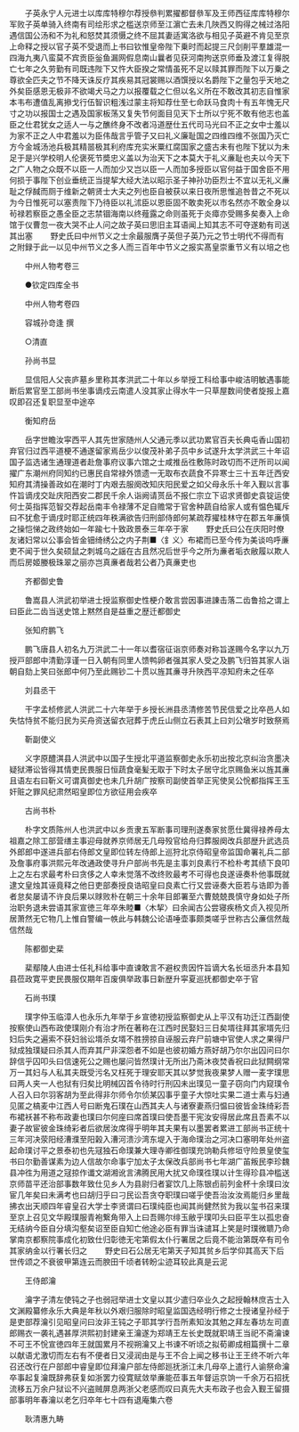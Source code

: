 <!-- { "loadSidebar": true } -->
　　子英永宁人元进士以库库特穆尔荐授叅判累擢都督叅军及王师西征库库特穆尔军败子英单骑入终南有司绘形求之槛送京师至江濵亡去未几陜西又购得之械过洛阳遇信国公汤和不为礼和怒焚其须慑之终不屈其妻适寓洛欲与相见子英避不肯见至京上命释之授以官子英不受退而上书曰钦惟皇帝陛下乗时而起提三尺剑削平羣雄混一四海九夷八蛮莫不宾贡臣釡鱼漏网假息南山曩者见获河南拘送京师垂及渡江复得脱亡七年之久劳勤有司既违陛下又忤大臣揆之常情虽死不足以赎其罪而陛下以万乗之尊欲全匹夫之节不降天诛反疗其疾易其冠裳赐以酒馔授以名爵陛下之量包乎天地之外矣臣感恩无极非不欲竭犬马之力以报覆载之仁但以名义所在不敢改其初志自惟家本韦布遭值乱离撡戈行伍智识粗浅过蒙主将知荐仕至七命跃马食肉十有五年愧无尺寸之功以报国士之遇及国家板荡又复失节何面目见天下士所以宁死不敢有他志也盖臣之仕君犹女之适人一与之醮终身不改者冯道歴仕五代司马光曰不正之女中士羞以为家不正之人中君羞以为臣伟哉言乎管子又曰礼义廉耻国之四维四维不张国乃灭亡方今金城汤池兵极其精噐极其利府库充实米粟红腐国家之盛古未有也陛下犹以为未足于是兴学校明人伦褒死节奬忠义盖以为治天下之本莫大于礼义亷耻也夫以今天下之广人物之众既不以臣一人而加少又岂以臣一人而加多授臣以官何益于国舍臣不用何损于事陛下创业垂统正当提挈大经大法以昭示圣子神孙功臣烈士不宜以无礼义亷耻之俘馘而厕于维新之朝贤士大夫之列也臣自被获以来日夜所思惟追咎昔之不死以为今日惟死可以塞责陛下乃待臣以礼沭臣以恩臣固不敢卖死以市名然亦不敢全身以茍禄若察臣之愚全臣之志禁锢海南以终薤露之命则虽死于炎瘴亦受赐多矣奏入上命馆于仪曹忽一夜大哭不止人问之故子英曰思旧主耳语闻上知其志不可夺遂勅有司送其出塞
　　野史氏曰中州节义之士余最服膺子英但子英乃元之节士明代不得而有之附録于此一以见中州节义之多人而三百年中节义之报实髙皇崇重节义有以培之也

　　中州人物考卷三

　　●钦定四库全书

　　中州人物考卷四

　　容城孙竒逢 撰

　　○清直

　　孙尚书显

　　显信阳人父丧庐墓乡里称其孝洪武二十年以乡举授工科给事中峻洁明敏遇事能断后累官至工部尚书坐事谪戍云南遣人没其家止得水牛一只草屋数间使者旋报上嘉叹即召还复职显至中途卒

　　衡知府岳

　　岳字世瞻汝寜西平人其先世家随州人父通元季以武功累官百夫长典屯香山国初弃官归过西平道梗不通遂留家焉岳少以俊茂补弟子员中乡试遂升太学洪武三十年诏国子监选诸生通理道者赴詹事府议事六馆之士咸推岳徃敷陈时政切而不迂所司以闻擢广东潮州府同知约已惠民自常禄外馈遗一无取布衣蔬食不异寒士三十五年迁西安知府其清操善政如在潮时丁内艰去服阕改知庆阳民爱之如父母永乐十年入觐以言事忤旨谪戌交趾庆阳西安二郡民千余人诣阙请贳岳不报仁宗立下诏求贤御史袁锭运使何士英指挥范智交荐起岳南丰令禄薄不足自赡常于官舍种蔬自给家人或有愠色辄斥曰不犹愈于谪戌时耶正统四年秩满欲告归刑部侍郎何某疏荐擢桂林守在郡五年亷慎之操恺悌之政终始如一年踰七十致政景泰三年卒于家
　　野史氏曰公在庆阳时僚友诸妇常以公事会皆金钿绮绣公之内子荆■〈釒义〉布裙而已至今传为美谈呜呼亷吏不闻于世久矣硕鼠之刺城乌之謡在古且然况后世乎今之所为亷者垢衣敝履以欺人而后房姬媵极珠翠之丽亦岂真亷者哉若公者乃真亷吏也

　　齐都御史鲁

　　鲁嵩县人洪武初举进士授监察御史性梗介敢言尝因事进諌击落二齿鲁拾之谓上曰臣此二齿当送史馆上黙然自是益重之歴迁都御史

　　张知府鹏飞

　　鹏飞唐县人初名九万洪武二十一年以耆宿征诣京师奏对称旨遂赐今名字以九万授戸部郎中清勤淳谨一日入朝有同里人馈鸭卵者强其家人受之及鹏飞归笞其家人诣朝自劾上笑曰张郎中何乃至此赐钞二十贯以旌其亷寻升陜西平凉知府未之任卒

　　刘县丞干

　　干字孟桢修武人洪武二十六年举于乡授长洲县丞清修苦节民信爱之比卒邑人如失怙恃贫不能归民为买舟资送留衣冠葬于虎丘山侧立石表其上曰刘公墩岁时致祭焉

　　靳副使义

　　义字原醴淇县人洪武中以国子生授北平道监察御史永乐初出按北京纠治贪墨决疑狱滞讼皆得其情吏民畏服日恒蔬食毫髪无取于下时太子居守北京赐鱼米以旌其亷且语左右曰靳义可谓真御史也未几升胡广按察司副使首举正宪使吴公恱都指挥王玉奸赃之罪风纪肃然昭皇即位方欲征用会疾卒

　　古尚书朴

　　朴字文质陈州人也洪武中以乡贡隶五军断事司理刑遂奏家贫愿仕冀得禄养母太祖嘉之除工部营缮主事迎母就养京师居无几母殁官给舟归葬服阕改兵部歴升武选员外郎郎中遂进兵部右侍郎文皇即位转左侍郎上巡狩北京侍昭皇帝监国命署礼兵二部及詹事府事洪熙元年改通政使寻升户部尚书先是主事刘良素行不检朴考其绩下良叩上之左右求最考朴曰贪侈之人幸未觉落不改终败最考不可得也良遂诬奏朴他事既就逮文皇烛其诬竟释之他日吏部奏授良诰昭皇曰良素亡行又尝诬奏大臣若与诰即为善者怠矣屡请不许良后果以赇败朴在朝三十余年目郎署至六曹兢兢畏慎守身如处子所治职务退未尝语其家宣徳三年卒朱睦■〈木挈〉曰余闻古公尝寝疾杨文贞入视见所居萧然无它物几上惟自警编一帙此与韩魏公论语唾壶事颇类嗟乎世称古公亷信然哉信然哉

　　陈都御史棐

　　棐鄢陵人由进士任礼科给事中直谏敢言不避权贵因忤旨谪大名长垣丞升本县知县莅政寛平吏民畏服仅期年百废俱举政事日新歴升寜夏巡抚都御史卒于官

　　石尚书璞

　　璞字仲玉临漳人也永乐九年举于乡宣徳初授监察御史从上平汉有功迁江西副使按察使山西布政使璞刚介有治才所在著称在江西时民娶妇三日矣壻往拜其家壻先归妇后失之遍索不获妇翁讼壻杀女壻不胜搒掠自诬服云弃尸前塘中官使人求之果得尸狱成独璞疑曰杀其人而弃其尸非深怨者不如是也彼初婚方燕好胡乃尔尔出囚问曰尔辞信乎囚叩头曰信速死公之赐也屡问皆然璞计无所出乃斋沐夜焚香祝曰此狱闗纲常万一其妇与人私其夫既受污名又枉死于理安耶天其以梦觉我夜果梦人赠一麦字璞思曰两人夹一人也狱有归矣比明械囚首令待时行刑囚未出璞见一童子窃向门内窥璞令人召入曰尔羽客胡为至此得非尔师令尔侦某囚事乎童子大惊吐实果二道士素与妇通见匿之槁麦中江西人号曰断鬼石璞在山西其夫人与诸寮妻燕归愠曰彼皆金珠绮彩吾布裙袄甚不称布政妻也璞曰尔何座曰席首璞曰使吾墨干宪汝安得居此席且吾素不以妻子故宦彼金珠绮彩者后欲居汝席得乎明年其夫果有以墨罢者累进工部尚书正统十三年河决荥阳经漕濮至阳榖入漕河溃沙湾东堤入于海命璞治之河决口塞明年处州盗起命璞讨平之景泰初也先冦独石命璞兼大理寺卿徃御璞充饷勒兵修垣守险景皇使玺书曰尔勤善谋素为边人信故尔命事宁加太子太保改兵部尚书七年湖广苖叛民李珍魏县冲徃为用道之冦掠作谶文湖湘讹言沸腾民用大扰又命璞徃璞以计生得珍县冲槛送京师苗平还治部事数年致仕见乡人为县尉归者宴饮几上陈银卣前列金杯十余璞曰汝宦几年矣曰未满考也曰胡归乎曰刁民讼吾贪夺职璞曰嗟乎使吾治汝汝焉能归乡里哉拂衣出天顺四年睿皇召大学士李贤谓曰石璞纯臣也闻其尚健然贫为我以玺书召来璞至京上召见文华殿璞服青袍繋角带入上曰吾赐尔绯玉敝乎璞叩头曰臣平生以孤忠奋无结纳今臣自分填沟壑矣诏至臣自知亡他途必臣有罪当诛谴耳上笑是时璞微聩乃命掌南京都察院事成化初致仕归彰徳无宅第假太仆行署居之后竟不能治第既卒有司令其家纳金以行署长归之
　　野史曰石公居无宅第天子知其贫乡后学仰其高天下后世传颂之不衰彼甲第连云而腴田千顷者转盼尘迹耳较此真是云泥

　　王侍郎瀹

　　瀹字子清左使钝之子也弱冠举进士文皇以其少遣归卒业久之起授翰林庶吉士入文渊殿纂修永乐大典是年秋以外艰归服除时昭皇监国选经明行修之士授诸皇孙经于是吏部荐瀹引见昭皇问曰汝非王钝之子耶其学行吾所素知汝其勉之拜左春坊左司直郎赐衣一袭礼遇甚厚洪熙初封建亲王瀹遂为郑靖王左长史既就职靖王当祀不斋瀹谏不可王不恱宣徳四年王就国累月不视朔瀹又上书谏不听顷之拟荀卿成相篇撰十二章以献语尤激切而左右有不便者日又浸润由是与王不合上闻之移书让王王终不听六年召还改行在户部郎中睿皇即位拜瀹户部左侍郎廵抚浙江未几母卒上遣行人谕祭命瀹卒事起复瀹既辞弗获复如浙罢力役寛赋敛举亷能莅事五年督运京饷一千余万石招抚流移五万余户狱讼不兴盗贼屏息两浙父老感而叹曰真先大夫布政子也会入觐王留摄部事明年春瀹以老乞归卒年七十四有退庵集六卷

　　耿清惠九畴

